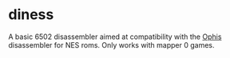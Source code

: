 # diness
A basic 6502 disassembler aimed at compatibility with the 
[Ophis](https://github.com/michaelcmartin/Ophis) disassembler for NES roms. Only works
with mapper 0 games.
